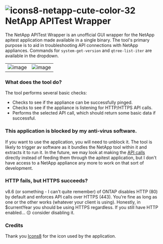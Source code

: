 # ![icons8-netapp-cute-color-32](https://github.com/dlamkins/NetApp-APITest-Wrapper/assets/1950594/2d4b92a5-d536-4a52-881b-923001520b06) NetApp APITest Wrapper

The NetApp APITest Wrapper is an unofficial GUI wrapper for the NetApp apitest application made available in a single binary.  The tool's primary purpose is to aid in troubleshooting API connections with NetApp appliances.  Commands for `system-get-version` and `qtree-list-iter` are available in the dropdown.

| | |
|-|-|
|![image](https://github.com/dlamkins/NetApp-APITest-Wrapper/assets/1950594/ac1d936c-e7cd-4542-a69e-86fa4afbad53)|![image](https://github.com/dlamkins/NetApp-APITest-Wrapper/assets/1950594/ebd9fb61-adb3-4eca-b261-d5baba11589d)|

### What does the tool do?

The tool performs several basic checks:
- Checks to see if the appliance can be successfully pinged.
- Checks to see if the appliance is listening for HTTP/HTTPS API calls.
- Performs the selected API call, which should return some basic data if successful.

### This application is blocked by my anti-virus software.

If you want to use the application, you will need to unblock it.  The tool is likely to trigger av software as it bundles the NetApp tool within it and extracts it to run it.  In the future, we may look at making the [API calls](https://library.netapp.com/ecmdocs/ECMLP2856304/html/index.html) directly instead of feeding them through the apitest application, but I don't have access to a NetApp appliance any more to work on that sort of development.

### HTTP fails, but HTTPS succeeds?

v8.6 (or something - I can't quite remember) of ONTAP disables HTTP (80) by default and enforces API calls over HTTPS (443).  You're fine as long as one or the other works (whatever your client is using).  Honestly, in $currentYear you should be using HTTPS regardless.  If you still have HTTP enabled... 😔 consider disabling it.

### Credits

Thank you [Icons8](https://icons8.com/) for the icon used by the application.
